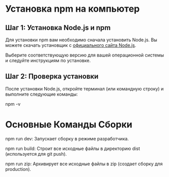 # Установка npm на компьютер

## Шаг 1: Установка Node.js и npm

Для установки npm вам необходимо сначала установить Node.js. Вы можете скачать установщик с [официального сайта Node.js](https://nodejs.org/).

Выберите соответствующую версию для вашей операционной системы и следуйте инструкциям по установке.

## Шаг 2: Проверка установки

После установки Node.js, откройте терминал (или командную строку) и выполните следующие команды:

npm -v

# Основные Команды Сборки

npm run dev: Запускает сборку в режиме разработчика.

npm run build: Строит все исходные файлы в директорию dist (используется для git push).

npm run zip: Архивирует все исходные файлы в zip (создает сборку для production).
